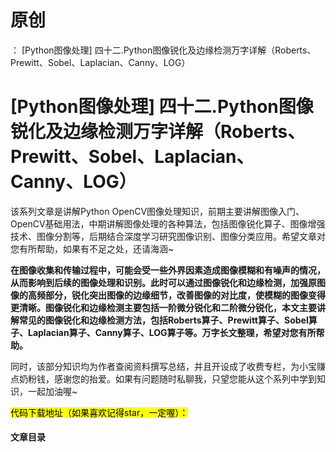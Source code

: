 # 原创
：  [Python图像处理] 四十二.Python图像锐化及边缘检测万字详解（Roberts、Prewitt、Sobel、Laplacian、Canny、LOG）

# [Python图像处理] 四十二.Python图像锐化及边缘检测万字详解（Roberts、Prewitt、Sobel、Laplacian、Canny、LOG）

该系列文章是讲解Python OpenCV图像处理知识，前期主要讲解图像入门、OpenCV基础用法，中期讲解图像处理的各种算法，包括图像锐化算子、图像增强技术、图像分割等，后期结合深度学习研究图像识别、图像分类应用。希望文章对您有所帮助，如果有不足之处，还请海涵~

**在图像收集和传输过程中，可能会受一些外界因素造成图像模糊和有噪声的情况，从而影响到后续的图像处理和识别。此时可以通过图像锐化和边缘检测，加强原图像的高频部分，锐化突出图像的边缘细节，改善图像的对比度，使模糊的图像变得更清晰。图像锐化和边缘检测主要包括一阶微分锐化和二阶微分锐化，本文主要讲解常见的图像锐化和边缘检测方法，包括Roberts算子、Prewitt算子、Sobel算子、Laplacian算子、Canny算子、LOG算子等。万字长文整理，希望对您有所帮助。**

同时，该部分知识均为作者查阅资料撰写总结，并且开设成了收费专栏，为小宝赚点奶粉钱，感谢您的抬爱。如果有问题随时私聊我，只望您能从这个系列中学到知识，一起加油喔~

<mark>代码下载地址（如果喜欢记得star，一定喔）：</mark>

#### 文章目录
